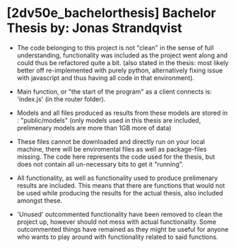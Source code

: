 # [2dv50e_bachelorthesis] Bachelor Thesis by: Jonas Strandqvist

* The code belonging to this project is not "clean" in the sense of full understanding, 
functionality was included as the project went along and could thus be refactored quite a bit. 
(also stated in the thesis: most likely better off re-implemented with purely python, 
alternatively fixing issue with javascript and thus having all code in that environment).

* Main function, or "the start of the program" as a client connects is: 'index.js' (in the router folder).

* Models and all files produced as results from these models are stored in : "public/models"
(only models used in this thesis are included, prelimenary models are more than 1GB more of data)

* These files cannot be downloaded and directly run on your local machine, there will be enviromental files as well as package-files missing.
The code here represents the code used for the thesis, but does not contain all un-necessary bits to get it "running".

* All functionality, as well as functionality used to produce prelimenary results are included.
This means that there are functions that would not be used while producing the results for the actual thesis, also included amongst these.

* 'Unused' outcommented functionality have been removed to clean the project up, however should not mess with actual functionality.
Some outcommented things have remained as they might be useful for anyone who wants to play around with functionality related to said functions.


